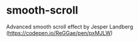 # smooth-scroll
Advanced smooth scroll effect by Jesper Landberg (https://codepen.io/ReGGae/pen/pxMJLW)
